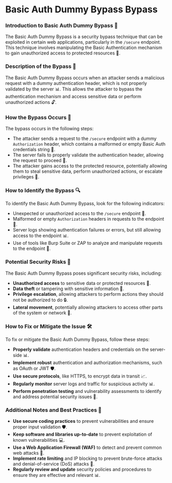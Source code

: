 # Basic Auth Dummy Bypass Bypass

### Introduction to Basic Auth Dummy Bypass 🚪
The Basic Auth Dummy Bypass is a security bypass technique that can be exploited in certain web applications, particularly in the `/secure` endpoint. This technique involves manipulating the Basic Authentication mechanism to gain unauthorized access to protected resources 🤫.

### Description of the Bypass 📝
The Basic Auth Dummy Bypass occurs when an attacker sends a malicious request with a dummy authentication header, which is not properly validated by the server 📊. This allows the attacker to bypass the authentication mechanism and access sensitive data or perform unauthorized actions 🔓.

### How the Bypass Occurs 🤔
The bypass occurs in the following steps:
* The attacker sends a request to the `/secure` endpoint with a dummy `Authorization` header, which contains a malformed or empty Basic Auth credentials string 📝.
* The server fails to properly validate the authentication header, allowing the request to proceed 🚀.
* The attacker gains access to the protected resource, potentially allowing them to steal sensitive data, perform unauthorized actions, or escalate privileges 🚨.

### How to Identify the Bypass 🔍
To identify the Basic Auth Dummy Bypass, look for the following indicators:
* Unexpected or unauthorized access to the `/secure` endpoint 🚪.
* Malformed or empty `Authorization` headers in requests to the endpoint 📝.
* Server logs showing authentication failures or errors, but still allowing access to the endpoint 📊.
* Use of tools like Burp Suite or ZAP to analyze and manipulate requests to the endpoint 🧐.

### Potential Security Risks 🚨
The Basic Auth Dummy Bypass poses significant security risks, including:
* **Unauthorized access** to sensitive data or protected resources 📁.
* **Data theft** or tampering with sensitive information 📝.
* **Privilege escalation**, allowing attackers to perform actions they should not be authorized to do 🔒.
* **Lateral movement**, potentially allowing attackers to access other parts of the system or network 🚀.

### How to Fix or Mitigate the Issue 🛠️
To fix or mitigate the Basic Auth Dummy Bypass, follow these steps:
* **Properly validate** authentication headers and credentials on the server-side 📊.
* **Implement robust** authentication and authorization mechanisms, such as OAuth or JWT 🛡️.
* **Use secure protocols**, like HTTPS, to encrypt data in transit 📈.
* **Regularly monitor** server logs and traffic for suspicious activity 📊.
* **Perform penetration testing** and vulnerability assessments to identify and address potential security issues 🧐.

### Additional Notes and Best Practices 📝
* **Use secure coding practices** to prevent vulnerabilities and ensure proper input validation 🛡️.
* **Keep software and libraries up-to-date** to prevent exploitation of known vulnerabilities 💻.
* **Use a Web Application Firewall (WAF)** to detect and prevent common web attacks 🚫.
* **Implement rate limiting** and IP blocking to prevent brute-force attacks and denial-of-service (DoS) attacks 🚫.
* **Regularly review and update** security policies and procedures to ensure they are effective and relevant 📊.